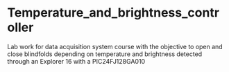 # Temperature_and_brightness_controller
Lab work for data acquisition system course with the objective to open and close blindfolds depending on temperature and brightness detected through an Explorer 16 with a PIC24FJ128GA010
